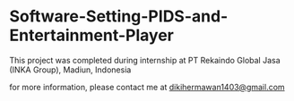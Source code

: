 # Software-Setting-PIDS-and-Entertainment-Player
This project was completed during internship at PT Rekaindo Global Jasa (INKA Group), Madiun, Indonesia

for more information, please contact me at dikihermawan1403@gmail.com
